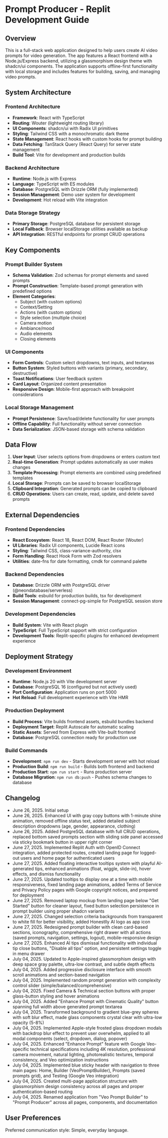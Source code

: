 # Prompt Producer - Replit Development Guide

## Overview

This is a full-stack web application designed to help users create AI video prompts for video generation. The app features a React frontend with a Node.js/Express backend, utilizing a glassmorphism design theme with shadcn/ui components. The application supports offline-first functionality with local storage and includes features for building, saving, and managing video prompts.

## System Architecture

### Frontend Architecture
- **Framework**: React with TypeScript
- **Routing**: Wouter (lightweight routing library)
- **UI Components**: shadcn/ui with Radix UI primitives
- **Styling**: Tailwind CSS with a monochromatic dark theme
- **State Management**: React hooks with custom hooks for prompt building
- **Data Fetching**: TanStack Query (React Query) for server state management
- **Build Tool**: Vite for development and production builds

### Backend Architecture
- **Runtime**: Node.js with Express
- **Language**: TypeScript with ES modules
- **Database**: PostgreSQL with Drizzle ORM (fully implemented)
- **Session Management**: Demo user system for development
- **Development**: Hot reload with Vite integration

### Data Storage Strategy
- **Primary Storage**: PostgreSQL database for persistent storage
- **Local Fallback**: Browser localStorage utilities available as backup
- **API Integration**: RESTful endpoints for prompt CRUD operations

## Key Components

### Prompt Builder System
- **Schema Validation**: Zod schemas for prompt elements and saved prompts
- **Prompt Construction**: Template-based prompt generation with predefined options
- **Element Categories**:
  - Subject (with custom options)
  - Context/Setting
  - Actions (with custom options)
  - Style selection (multiple choice)
  - Camera motion
  - Ambiance/mood
  - Audio elements
  - Closing elements

### UI Components
- **Form Controls**: Custom select dropdowns, text inputs, and textareas
- **Button System**: Styled buttons with variants (primary, secondary, destructive)
- **Toast Notifications**: User feedback system
- **Card Layout**: Organized content presentation
- **Responsive Design**: Mobile-first approach with breakpoint considerations

### Local Storage Management
- **Prompt Persistence**: Save/load/delete functionality for user prompts
- **Offline Capability**: Full functionality without server connection
- **Data Serialization**: JSON-based storage with schema validation

## Data Flow

1. **User Input**: User selects options from dropdowns or enters custom text
2. **Real-time Generation**: Prompt updates automatically as user makes changes
3. **Template Processing**: Prompt elements are combined using predefined templates
4. **Local Storage**: Prompts can be saved to browser localStorage
5. **Clipboard Integration**: Generated prompts can be copied to clipboard
6. **CRUD Operations**: Users can create, read, update, and delete saved prompts

## External Dependencies

### Frontend Dependencies
- **React Ecosystem**: React 18, React DOM, React Router (Wouter)
- **UI Libraries**: Radix UI components, Lucide React icons
- **Styling**: Tailwind CSS, class-variance-authority, clsx
- **Form Handling**: React Hook Form with Zod resolvers
- **Utilities**: date-fns for date formatting, cmdk for command palette

### Backend Dependencies
- **Database**: Drizzle ORM with PostgreSQL driver (@neondatabase/serverless)
- **Build Tools**: esbuild for production builds, tsx for development
- **Session Management**: connect-pg-simple for PostgreSQL session store

### Development Dependencies
- **Build System**: Vite with React plugin
- **TypeScript**: Full TypeScript support with strict configuration
- **Development Tools**: Replit-specific plugins for enhanced development experience

## Deployment Strategy

### Development Environment
- **Runtime**: Node.js 20 with Vite development server
- **Database**: PostgreSQL 16 (configured but not actively used)
- **Port Configuration**: Application runs on port 5000
- **Hot Reload**: Full development experience with Vite HMR

### Production Deployment
- **Build Process**: Vite builds frontend assets, esbuild bundles backend
- **Deployment Target**: Replit Autoscale for automatic scaling
- **Static Assets**: Served from Express with Vite-built frontend
- **Database**: PostgreSQL connection ready for production use

### Build Commands
- **Development**: `npm run dev` - Starts development server with hot reload
- **Production Build**: `npm run build` - Builds both frontend and backend
- **Production Start**: `npm run start` - Runs production server
- **Database Migration**: `npm run db:push` - Pushes schema changes to database

## Changelog

- June 26, 2025. Initial setup
- June 26, 2025. Enhanced UI with gray copy buttons with 1-minute shine animation, removed offline status text, added detailed subject description dropdowns (age, gender, appearance, clothing)
- June 26, 2025. Added PostgreSQL database with full CRUD operations, replaced bottom saved prompts section with sliding side panel accessed via sticky bookmark button in upper right corner
- June 27, 2025. Implemented Replit Auth with OpenID Connect integration, added protected routes, created landing page for logged-out users and home page for authenticated users
- June 27, 2025. Added floating interactive tooltips system with playful AI-generated tips, enhanced animations (float, wiggle, slide-in), hover effects, and dismiss functionality
- June 27, 2025. Updated tooltips to display one at a time with mobile responsiveness, fixed landing page animations, added Terms of Service and Privacy Policy pages with Google copyright notices, and prepared for deployment
- June 27, 2025. Removed laptop mockup from landing page below "Get Started" button for cleaner layout, fixed button selection persistence in prompt builder using proper shadcn variants
- June 27, 2025. Changed selection criteria backgrounds from transparent to white fill for better visibility, added Honestlly AI logo as app icon
- June 27, 2025. Redesigned prompt builder with clean card-based sections, iconography, comprehensive right drawer with all actions (saved prompts, navigation, settings, logout), mobile-responsive design
- June 27, 2025. Enhanced AI tips dismissal functionality with individual tip close buttons, "Disable all tips" option, and persistent settings toggle in menu drawer
- July 04, 2025. Updated to Apple-inspired glassmorphism design with deep space gray palette, ultra-low contrast, and subtle depth effects
- July 04, 2025. Added progressive disclosure interface with smooth scroll animations and section-based navigation
- July 04, 2025. Implemented random prompt generation with complexity control slider (simple/balanced/comprehensive)
- July 04, 2025. Fixed Camera & Technical section buttons with proper glass-button styling and hover animations
- July 04, 2025. Added "Enhance Prompt with Cinematic Quality" button spanning full width above generated prompt textarea
- July 04, 2025. Transformed background to gradient blue-grey spheres with soft blur effect, made glass components crystal clear with ultra-low opacity (5-8%)
- July 04, 2025. Implemented Apple-style frosted glass dropdown modals with backdrop blur effect to prevent user overwhelm, applied to all modal components (select, dropdown, dialog, popover)
- July 04, 2025. Enhanced "Enhance Prompt" feature with Google Veo-specific technical specifications including 4K resolution, professional camera movement, natural lighting, photorealistic textures, temporal consistency, and Veo optimization instructions
- July 04, 2025. Implemented blue sticky header with navigation to three main pages: Home, Builder (VeoPromptBuilder), Prompts (saved prompts grid), and Testing (Google Veo integration)
- July 04, 2025. Created multi-page application structure with glassmorphism design consistency across all pages and proper authentication-based routing
- July 04, 2025. Renamed application from "Veo Prompt Builder" to "Prompt Producer" across all pages, components, and documentation

## User Preferences

Preferred communication style: Simple, everyday language.